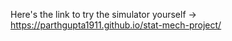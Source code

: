 Here's the link to try the simulator yourself -> 
https://parthgupta1911.github.io/stat-mech-project/
